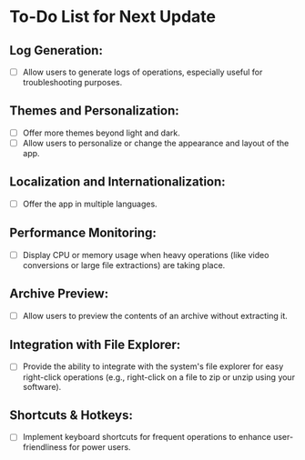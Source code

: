 <!DOCTYPE html>
<html lang="en">
<head>
    <meta charset="UTF-8">
    <meta name="viewport" content="width=device-width, initial-scale=1.0">
    <title>To-Do List</title>
    <style>
        /* Your CSS styles here */
    </style>
</head>
<body>

# To-Do List for Next Update

## Log Generation:
- [ ] Allow users to generate logs of operations, especially useful for troubleshooting purposes.

## Themes and Personalization:
- [ ] Offer more themes beyond light and dark.
- [ ] Allow users to personalize or change the appearance and layout of the app.

## Localization and Internationalization:
- [ ] Offer the app in multiple languages.

## Performance Monitoring:
- [ ] Display CPU or memory usage when heavy operations (like video conversions or large file extractions) are taking place.

## Archive Preview:
- [ ] Allow users to preview the contents of an archive without extracting it.

## Integration with File Explorer:
- [ ] Provide the ability to integrate with the system's file explorer for easy right-click operations (e.g., right-click on a file to zip or unzip using your software).

## Shortcuts & Hotkeys:
- [ ] Implement keyboard shortcuts for frequent operations to enhance user-friendliness for power users.

<!-- Add more tasks as needed -->

</body>
</html>
